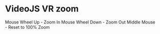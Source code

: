 # VideoJS VR zoom

Mouse Wheel Up - Zoom In
Mouse Wheel Down - Zoom Out
Middle Mouse - Reset to 100% Zoom